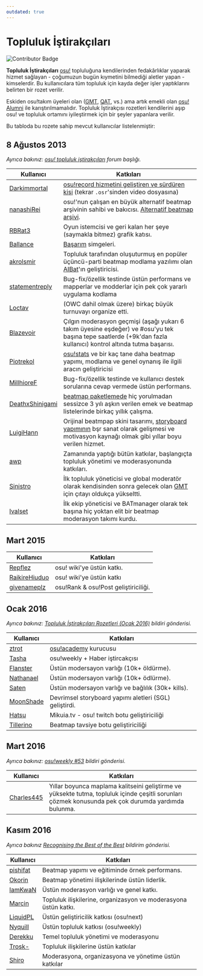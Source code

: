 ```yaml
---
outdated: true
---
```

Topluluk İştirakçıları
======================

![Contributor Badge](/wiki/shared/contributor.jpg "İştirakçı Rozeti")

**Topluluk İştirakçıları** [osu!](/wiki/Glossary/#osu) topluluğuna kendilerinden fedakârlıklar yaparak hizmet sağlayan - çoğumuzun bugün kıymetini bilmediği aletler yapan - kimselerdir. Bu kullanıcılara tüm topluluk için kayda değer işler yaptıklarını belirten bir rozet verilir.

Eskiden osu!takım üyeleri olan ([GMT](/wiki/People/Global_Moderation_Team), [QAT](/wiki/People/Quality_Assurance_Team), vs.) ama artık emekli olan [osu! Alumni](/wiki/People/osu!_Alumni) ile karıştırılmamalıdır. Topluluk İştirakçısı rozetleri kendilerini aşıp osu! ve topluluk ortamını iyileştirmek için bir şeyler yapanlara verilir.

Bu tabloda bu rozete sahip mevcut kullanıcılar listelenmiştir:

## 8 Ağustos 2013

_Ayrıca bakınız: [osu! topluluk iştirakçıları](https://osu.ppy.sh/forum/p/2489459) forum başlığı._

| Kullanıcı | Katkıları |
| ---- | ------------- |
| [Darkimmortal](https://osu.ppy.sh/u/10886) | [osu!record hizmetini geliştiren ve sürdüren kişi](http://osu.ppy.sh/forum/t/108092) (tekrar `.osr`'sinden video dosyasına) |
| [nanashiRei](https://osu.ppy.sh/u/807630) | osu!'nun çalışan en büyük alternatif beatmap arşivinin sahibi ve bakıcısı. [Alternatif beatmap arşivi](https://osu.yas-online.net/). |
| [RBRat3](https://osu.ppy.sh/u/307202) | Oyun istemcisi ve geri kalan her şeye (saymakla bitmez) grafik katısı. |
| [Ballance](https://osu.ppy.sh/u/165946) | [Başarım](/wiki/Achievements) simgeleri. |
| [akrolsmir](https://osu.ppy.sh/u/576800) | Topluluk tarafından oluşuturmuş en popüler üçüncü-parti beatmap modlama yazılımı olan [AIBat](https://osu.ppy.sh/forum/t/55305)'ın geliştiricisi. |
| [statementreply](https://osu.ppy.sh/u/126198) | Bug-fix/özellik testinde üstün performans ve mapperlar ve modderlar için pek çok yararlı uygulama kodlama |
| [Loctav](https://osu.ppy.sh/u/71366) | (OWC dahil olmak üzere) birkaç büyük turnuvayı organize etti. |
| [Blazevoir](https://osu.ppy.sh/u/120265) | Çılgın moderasyon geçmişi (aşağı yukarı 6 takım üyesine eşdeğer) ve #osu'yu tek başına tepe saatlerde (+9k'dan fazla kullanıcı) kontrol altında tutma başarısı. |
| [Piotrekol](https://osu.ppy.sh/u/304520) |  [osu!stats](https://osustats.ppy.sh/) ve bir kaç tane daha beatmap yapımı, modlama ve genel oynanış ile ilgili aracın geliştiricisi |
| [MillhioreF](https://osu.ppy.sh/u/941094) | Bug-fix/özellik testinde ve kullanıcı destek sorularına cevap vermede üstün performans. |
| [DeathxShinigami](https://osu.ppy.sh/u/49516) | [beatmap paketlemede](https://osu.ppy.sh/p/packlist) hiç yorulmadan sessizce 3 yılı aşkın verilen emek ve beatmap listelerinde birkaç yıllık çalışma. |
| [LuigiHann](https://osu.ppy.sh/u/1079) | Orijinal beatmpap skini tasarımı, [storyboard yapımının](/wiki/Storyboards) bşr sanat olarak gelişmesi ve motivasyon kaynağı olmak gibi yıllar boyu verilen hizmet. |
| [awp](https://osu.ppy.sh/u/2650) | Zamanında yaptığı bütün katkılar, başlangıçta topluluk yönetimi ve moderasyonunda katkıları. |
| [Sinistro](https://osu.ppy.sh/u/5530) | İlk topluluk yöneticisi ve global moderatör olarak kendisinden sonra gelecek olan [GMT](/wiki/People/Global_Moderation_Team) için çıtayı oldukça yükseltti. |
| [Ivalset](https://osu.ppy.sh/u/827) | İlk ekip yöneticisi ve BATmanager olarak tek başına hiç yoktan elit bir beatmap moderasyon takımı kurdu. |

## Mart 2015

| Kullanıcı | Katkıları |
| ---- | ------------- |
| [Repflez](https://osu.ppy.sh/u/201392) | osu! wiki'ye üstün katkı. |
| [RaikireHiuduo](https://osu.ppy.sh/u/1570014) | osu! wiki'ye üstün katkı |
| [givenameplz](https://osu.ppy.sh/u/947499) | osu!Rank & osu!Post geliştiriciliği. |

## Ocak 2016

_Ayrıca bakınız: [Topluluk İştirakçıları Rozetleri (Ocak 2016)](https://osu.ppy.sh/news/136976187198) bildiri gönderisi._

| Kullanıcı | Katkıları |
| ---- | ------------- |
| [ztrot](https://osu.ppy.sh/u/6347) |  [osu!academy](/wiki/Announcements/osu!academy) kurucusu |
| [Tasha](https://osu.ppy.sh/u/1031958) | osu!weekly + Haber iştircakçısı |
| [Flanster](https://osu.ppy.sh/u/447818) | Üstün modersayon varlığı (10k+ öldürme). |
| [Nathanael](https://osu.ppy.sh/u/2295078) | Üstün modersayon varlığı (10k+ ödlürme). |
| [Saten](https://osu.ppy.sh/u/444506) | Üstün modersayon varlığı ve bağlılık (30k+ kills). |
| [MoonShade](https://osu.ppy.sh/u/273649) | Devrimsel storyboard yapımı aletleri (SGL) geliştirdi. |
| [Hatsu](https://osu.ppy.sh/u/322480) | Mikuia.tv - osu! twitch botu geliştiriciliği |
| [Tillerino](https://osu.ppy.sh/u/2070907) | Beatmap tavsiye botu geliştiriciliği |

## Mart 2016

_Ayrıca bakınız: [osu!weekly #53](https://osu.ppy.sh/news/141509444448) bildiri gönderisi._

| Kullanıcı | Katkıları |
| ---- | ------------- |
| [Charles445](https://osu.ppy.sh/u/85000) | Yıllar boyunca maplama kalitseini geliştirme ve yüksekte tutma, topluluk içinde çeşitli sorunları çözmek konusunda pek çok durumda yardımda bulunma. |

## Kasım 2016

_Ayrıca bakınız [Recognising the Best of the Best](https://osu.ppy.sh/news/152637359823) bildirim gönderisi._

| Kullanıcı | Katkıları |
| ---- | ------------- |
| [pishifat](https://osu.ppy.sh/u/3178418) | Beatmap yapımı ve eğitiminde örnek performans. |
| [Okorin](https://osu.ppy.sh/u/1623405) | Beatmap yönetimi ilişkilerinde üstün liderlik. |
| [IamKwaN](https://osu.ppy.sh/u/1856463) | Üstün moderasyon varlığı ve genel katkı. |
| [Marcin](https://osu.ppy.sh/u/722665) | Topluluk ilişkilerine, organizasyon ve moderasyona üstün katkı. |
| [LiquidPL](https://osu.ppy.sh/u/5044384) | Üstün geliştiricilik katkısı (osu!next) |
| [Nyquill](https://osu.ppy.sh/u/682935) | Üstün topluluk katkısı (osu!weekly) |
| [Derekku](https://osu.ppy.sh/u/91341) | Temel topluluk yönetimi ve moderasyonu |
| [Trosk-](https://osu.ppy.sh/u/3469385) | Topluluk ilişkilerine üstün katkılar |
| [Shiro](https://osu.ppy.sh/u/113005) | Moderasyona, organizasyona ve yönetime üstün katkılar |
